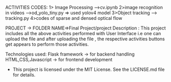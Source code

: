 ACTIVITIES CODES:
1> Image Processing -->cv.ipynb
2>image recognition in videos -->od_yolo_tiny.py => used yolov4 model
3>Object tracking --> tracking.py
4>codes of sparse and densed optical flow


PROJECT -> FOLDER NAME=>Final Project/project
Description :  This project includes all the above activities performed with User Interface 
               i.e one can upload the file and after uploading the file , the respective activities
               buttons get appears to perform those activities.

Technologies used: Flask framework -> for backend handling
                   HTML,CSS,Javascript -> for frontend development

* This project is licensed under the MIT License. See the LICENSE.md file for details.

